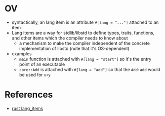 # OV
- syntactically, an lang item is an attribute `#[lang = "..."]` attached to an item
- Lang items are a way for stdlib/libstd to define types, traits, functions, and other items which the compiler needs to know about
	- a mechanism to  make the compiler independent of the concrete implementation of libstd (note that it's OS-dependent)
- examples
	- `main` function is attached with `#[lang = "start"]` so it's the entry point of an executable
	- `core::Add` is attached with `#[lang = "add"]` so that the `Add:add` would be used for `x+y` 

# References
- [rust lang_items](https://doc.rust-lang.org/nightly/unstable-book/language-features/lang-items.html)